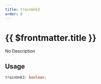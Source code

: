 ```yaml
---
title: trainUnk3
order: 0
---
```


# {{ $frontmatter.title }}

No Description

## Usage

```ts
trainUnk3: boolean;
```
